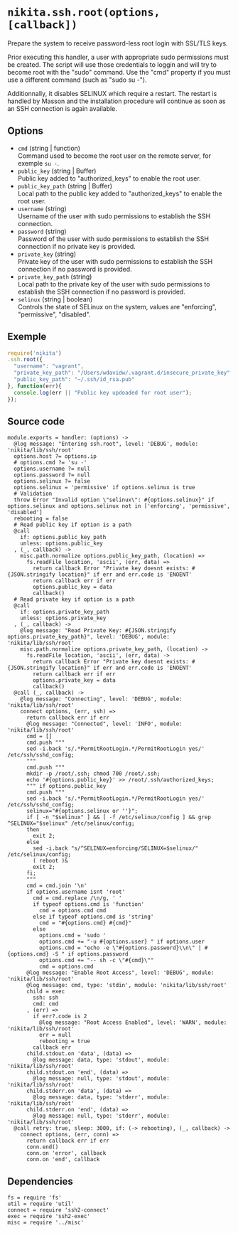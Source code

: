 
# `nikita.ssh.root(options, [callback])`

Prepare the system to receive password-less root login with SSL/TLS keys.

Prior executing this handler, a user with appropriate sudo permissions must be 
created. The script will use those credentials
to loggin and will try to become root with the "sudo" command. Use the "cmd" 
property if you must use a different command (such as "sudo su -").

Additionnally, it disables SELINUX which require a restart. The restart is 
handled by Masson and the installation procedure will continue as soon as an 
SSH connection is again available.

## Options

* `cmd` (string | function)   
  Command used to become the root user on the remote server, for exemple 
  `su -`.
* `public_key` (string | Buffer)   
  Public key added to "authorized_keys" to enable the root user.
* `public_key_path` (string | Buffer)   
  Local path to the public key added to "authorized_keys" to enable the root 
  user.
* `username` (string)   
  Username of the user with sudo permissions to establish the SSH connection.
* `password` (string)   
  Password of the user with sudo permissions to establish the SSH connection 
  if no private key is provided.
* `private_key` (string)   
  Private key of the user with sudo permissions to establish the SSH 
  connection if no password is provided.
* `private_key_path` (string)   
  Local path to the private key of the user with sudo permissions to 
  establish the SSH connection if no password is provided.
* `selinux` (string | boolean)   
  Controls the state of SELinux on the system, values are "enforcing", 
  "permissive", "disabled".

## Exemple

```js
require('nikita')
.ssh.root({
  "username": "vagrant",
  "private_key_path": "/Users/wdavidw/.vagrant.d/insecure_private_key"
  "public_key_path": "~/.ssh/id_rsa.pub"
}, function(err){
  console.log(err || "Public key updoaded for root user");
});
```

## Source code

    module.exports = handler: (options) ->
      @log message: "Entering ssh.root", level: 'DEBUG', module: 'nikita/lib/ssh/root'
      options.host ?= options.ip
      # options.cmd ?= 'su -'
      options.username ?= null
      options.password ?= null
      options.selinux ?= false
      options.selinux = 'permissive' if options.selinux is true
      # Validation
      throw Error "Invalid option \"selinux\": #{options.selinux}" if options.selinux and options.selinux not in ['enforcing', 'permissive', 'disabled']
      rebooting = false
      # Read public key if option is a path
      @call
        if: options.public_key_path
        unless: options.public_key
      , (_, callback) ->
        misc.path.normalize options.public_key_path, (location) =>
          fs.readFile location, 'ascii', (err, data) =>
            return callback Error "Private key doesnt exists: #{JSON.stringify location}" if err and err.code is 'ENOENT'
            return callback err if err
            options.public_key = data
            callback()
      # Read private key if option is a path
      @call
        if: options.private_key_path
        unless: options.private_key
      , (_, callback) ->
        @log message: "Read Private Key: #{JSON.stringify options.private_key_path}", level: 'DEBUG', module: 'nikita/lib/ssh/root'
        misc.path.normalize options.private_key_path, (location) ->
          fs.readFile location, 'ascii', (err, data) ->
            return callback Error "Private key doesnt exists: #{JSON.stringify location}" if err and err.code is 'ENOENT'
            return callback err if err
            options.private_key = data
            callback()
      @call (_, callback) ->
        @log message: "Connecting", level: 'DEBUG', module: 'nikita/lib/ssh/root'
        connect options, (err, ssh) =>
          return callback err if err
          @log message: "Connected", level: 'INFO', module: 'nikita/lib/ssh/root'
          cmd = []
          cmd.push """
          sed -i.back 's/.*PermitRootLogin.*/PermitRootLogin yes/' /etc/ssh/sshd_config;
          """
          cmd.push """
          mkdir -p /root/.ssh; chmod 700 /root/.ssh;
          echo '#{options.public_key}' >> /root/.ssh/authorized_keys;
          """ if options.public_key
          cmd.push """
          sed -i.back 's/.*PermitRootLogin.*/PermitRootLogin yes/' /etc/ssh/sshd_config;
          selinux="#{options.selinux or ''}";
          if [ -n "$selinux" ] && [ -f /etc/selinux/config ] && grep ^SELINUX="$selinux" /etc/selinux/config;
          then
            exit 2;
          else
            sed -i.back "s/^SELINUX=enforcing/SELINUX=$selinux/" /etc/selinux/config;
            ( reboot )&
            exit 2;
          fi;
          """
          cmd = cmd.join '\n'
          if options.username isnt 'root'
            cmd = cmd.replace /\n/g, ' '
            if typeof options.cmd is 'function'
              cmd = options.cmd cmd
            else if typeof options.cmd is 'string'
              cmd = "#{options.cmd} #{cmd}"
            else
              options.cmd = 'sudo '
              options.cmd += "-u #{options.user} " if options.user
              options.cmd = "echo -e \"#{options.password}\\n\" | #{options.cmd} -S " if options.password
              options.cmd += "-- sh -c \"#{cmd}\""
              cmd = options.cmd
          @log message: "Enable Root Access", level: 'DEBUG', module: 'nikita/lib/ssh/root'
          @log message: cmd, type: 'stdin', module: 'nikita/lib/ssh/root'
          child = exec
            ssh: ssh
            cmd: cmd
          , (err) =>
            if err?.code is 2
              @log message: "Root Access Enabled", level: 'WARN', module: 'nikita/lib/ssh/root'
              err = null
              rebooting = true
            callback err
          child.stdout.on 'data', (data) =>
            @log message: data, type: 'stdout', module: 'nikita/lib/ssh/root'
          child.stdout.on 'end', (data) =>
            @log message: null, type: 'stdout', module: 'nikita/lib/ssh/root'
          child.stderr.on 'data', (data) =>
            @log message: data, type: 'stderr', module: 'nikita/lib/ssh/root'
          child.stderr.on 'end', (data) =>
            @log message: null, type: 'stderr', module: 'nikita/lib/ssh/root'
      @call retry: true, sleep: 3000, if: (-> rebooting), (_, callback) ->
        connect options, (err, conn) =>
          return callback err if err
          conn.end()
          conn.on 'error', callback
          conn.on 'end', callback

## Dependencies

    fs = require 'fs'
    util = require 'util'
    connect = require 'ssh2-connect'
    exec = require 'ssh2-exec'
    misc = require '../misc'
